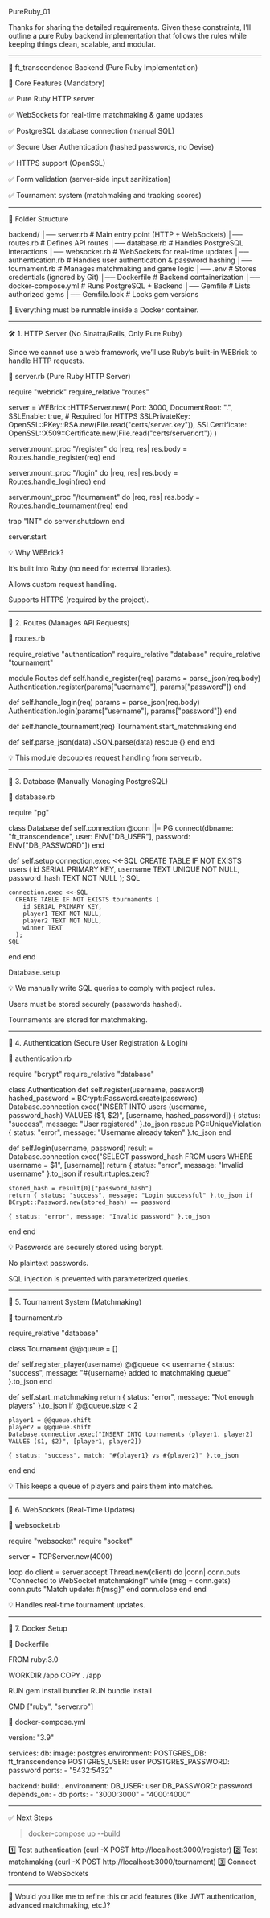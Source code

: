 
PureRuby_01

Thanks for sharing the detailed requirements. Given these constraints, I’ll outline a pure Ruby backend implementation that follows the rules while keeping things clean, scalable, and modular.


---

🔹 ft_transcendence Backend (Pure Ruby Implementation)

📌 Core Features (Mandatory)

✅ Pure Ruby HTTP server

✅ WebSockets for real-time matchmaking & game updates

✅ PostgreSQL database connection (manual SQL)

✅ Secure User Authentication (hashed passwords, no Devise)

✅ HTTPS support (OpenSSL)

✅ Form validation (server-side input sanitization)

✅ Tournament system (matchmaking and tracking scores)



---

📌 Folder Structure

backend/
│── server.rb          # Main entry point (HTTP + WebSockets)
│── routes.rb          # Defines API routes
│── database.rb        # Handles PostgreSQL interactions
│── websocket.rb       # WebSockets for real-time updates
│── authentication.rb  # Handles user authentication & password hashing
│── tournament.rb      # Manages matchmaking and game logic
│── .env               # Stores credentials (ignored by Git)
│── Dockerfile         # Backend containerization
│── docker-compose.yml # Runs PostgreSQL + Backend
│── Gemfile            # Lists authorized gems
│── Gemfile.lock       # Locks gem versions

🚀 Everything must be runnable inside a Docker container.


---

🛠 1. HTTP Server (No Sinatra/Rails, Only Pure Ruby)

Since we cannot use a web framework, we’ll use Ruby’s built-in WEBrick to handle HTTP requests.

🔹 server.rb (Pure Ruby HTTP Server)

require "webrick"
require_relative "routes"

server = WEBrick::HTTPServer.new(
  Port: 3000,
  DocumentRoot: ".",
  SSLEnable: true, # Required for HTTPS
  SSLPrivateKey: OpenSSL::PKey::RSA.new(File.read("certs/server.key")),
  SSLCertificate: OpenSSL::X509::Certificate.new(File.read("certs/server.crt"))
)

server.mount_proc "/register" do |req, res|
  res.body = Routes.handle_register(req)
end

server.mount_proc "/login" do |req, res|
  res.body = Routes.handle_login(req)
end

server.mount_proc "/tournament" do |req, res|
  res.body = Routes.handle_tournament(req)
end

trap "INT" do
  server.shutdown
end

server.start

💡 Why WEBrick?

It’s built into Ruby (no need for external libraries).

Allows custom request handling.

Supports HTTPS (required by the project).



---

🔹 2. Routes (Manages API Requests)

🔹 routes.rb

require_relative "authentication"
require_relative "database"
require_relative "tournament"

module Routes
  def self.handle_register(req)
    params = parse_json(req.body)
    Authentication.register(params["username"], params["password"])
  end

  def self.handle_login(req)
    params = parse_json(req.body)
    Authentication.login(params["username"], params["password"])
  end

  def self.handle_tournament(req)
    Tournament.start_matchmaking
  end

  def self.parse_json(data)
    JSON.parse(data) rescue {}
  end
end

💡 This module decouples request handling from server.rb.


---

🔹 3. Database (Manually Managing PostgreSQL)

🔹 database.rb

require "pg"

class Database
  def self.connection
    @conn ||= PG.connect(dbname: "ft_transcendence", user: ENV["DB_USER"], password: ENV["DB_PASSWORD"])
  end

  def self.setup
    connection.exec <<-SQL
      CREATE TABLE IF NOT EXISTS users (
        id SERIAL PRIMARY KEY,
        username TEXT UNIQUE NOT NULL,
        password_hash TEXT NOT NULL
      );
    SQL

    connection.exec <<-SQL
      CREATE TABLE IF NOT EXISTS tournaments (
        id SERIAL PRIMARY KEY,
        player1 TEXT NOT NULL,
        player2 TEXT NOT NULL,
        winner TEXT
      );
    SQL
  end
end

Database.setup

💡 We manually write SQL queries to comply with project rules.

Users must be stored securely (passwords hashed).

Tournaments are stored for matchmaking.



---

🔹 4. Authentication (Secure User Registration & Login)

🔹 authentication.rb

require "bcrypt"
require_relative "database"

class Authentication
  def self.register(username, password)
    hashed_password = BCrypt::Password.create(password)
    Database.connection.exec("INSERT INTO users (username, password_hash) VALUES ($1, $2)", [username, hashed_password])
    { status: "success", message: "User registered" }.to_json
  rescue PG::UniqueViolation
    { status: "error", message: "Username already taken" }.to_json
  end

  def self.login(username, password)
    result = Database.connection.exec("SELECT password_hash FROM users WHERE username = $1", [username])
    return { status: "error", message: "Invalid username" }.to_json if result.ntuples.zero?

    stored_hash = result[0]["password_hash"]
    return { status: "success", message: "Login successful" }.to_json if BCrypt::Password.new(stored_hash) == password

    { status: "error", message: "Invalid password" }.to_json
  end
end

💡 Passwords are securely stored using bcrypt.

No plaintext passwords.

SQL injection is prevented with parameterized queries.



---

🔹 5. Tournament System (Matchmaking)

🔹 tournament.rb

require_relative "database"

class Tournament
  @@queue = []

  def self.register_player(username)
    @@queue << username
    { status: "success", message: "#{username} added to matchmaking queue" }.to_json
  end

  def self.start_matchmaking
    return { status: "error", message: "Not enough players" }.to_json if @@queue.size < 2

    player1 = @@queue.shift
    player2 = @@queue.shift
    Database.connection.exec("INSERT INTO tournaments (player1, player2) VALUES ($1, $2)", [player1, player2])

    { status: "success", match: "#{player1} vs #{player2}" }.to_json
  end
end

💡 This keeps a queue of players and pairs them into matches.


---

🔹 6. WebSockets (Real-Time Updates)

🔹 websocket.rb

require "websocket"
require "socket"

server = TCPServer.new(4000)

loop do
  client = server.accept
  Thread.new(client) do |conn|
    conn.puts "Connected to WebSocket matchmaking!"
    while (msg = conn.gets)
      conn.puts "Match update: #{msg}"
    end
    conn.close
  end
end

💡 Handles real-time tournament updates.


---

🔹 7. Docker Setup

🔹 Dockerfile

FROM ruby:3.0

WORKDIR /app
COPY . /app

RUN gem install bundler
RUN bundle install

CMD ["ruby", "server.rb"]

🔹 docker-compose.yml

version: "3.9"

services:
  db:
    image: postgres
    environment:
      POSTGRES_DB: ft_transcendence
      POSTGRES_USER: user
      POSTGRES_PASSWORD: password
    ports:
      - "5432:5432"

  backend:
    build: .
    environment:
      DB_USER: user
      DB_PASSWORD: password
    depends_on:
      - db
    ports:
      - "3000:3000"
      - "4000:4000"


---

✅ Next Steps

> docker-compose up --build  

1️⃣ Test authentication (curl -X POST http://localhost:3000/register)
2️⃣ Test matchmaking (curl -X POST http://localhost:3000/tournament)
3️⃣ Connect frontend to WebSockets


---

🚀 Would you like me to refine this or add features (like JWT authentication, advanced matchmaking, etc.)?


